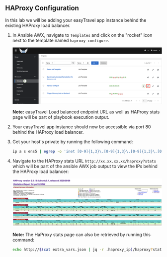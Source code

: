 ## HAProxy Configuration

In this lab we will be adding your easyTravel app instance behind the existing HAProxy load balancer.

1. In Ansible AWX, navigate to `Templates` and click on the "rocket" icon next to the template named `haproxy configure`.

    ![haproxy-template](../../../assets/images/haproxy-template.png)

    **Note:** easyTravel Load balanced endpoint URL as well as HAProxy stats page will be part of playbook execution output.

1. Your easyTravel app instance should now be accessible via port 80 behind the HAProxy load balancer.

1. Get your host's private by running the following command:

    ``` bash
    ip a s ens5 | egrep -o 'inet [0-9]{1,3}\.[0-9]{1,3}\.[0-9]{1,3}\.[0-9]{1,3}' | cut -d' ' -f2
    ```

1. Navigate to the HAProxy stats URL `http://xx.xx.xx.xx/haproxy?stats` which will be part of the ansible AWX job output to view the IPs behind the HAProxy load balancer:

    ![haproxy-stats](../../../assets/images/haproxy-stats.png)

    **Note:** The HaProxy stats page can also be retrieved by running this command:
    ``` bash
    echo http://$(cat extra_vars.json | jq -r .haproxy_ip)/haproxy?stats
    ```

